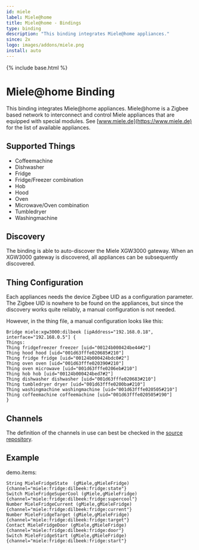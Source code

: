 ```yaml
---
id: miele
label: Miele@home
title: Miele@home - Bindings
type: binding
description: "This binding integrates Miele@home appliances."
since: 2x
logo: images/addons/miele.png
install: auto
---
```


<!-- Attention authors: Do not edit directly. Please add your changes to the appropriate source repository -->

{% include base.html %}

# Miele@home Binding

This binding integrates Miele@home appliances.
Miele@home is a Zigbee based network to interconnect and control Miele appliances that are equipped with special modules.
See [www.miele.de](https://www.miele.de) for the list of available appliances.


## Supported Things

- Coffeemachine
- Dishwasher
- Fridge
- Fridge/Freezer combination
- Hob
- Hood
- Oven
- Microwave/Oven combination
- Tumbledryer
- Washingmachine

## Discovery

The binding is able to auto-discover the Miele XGW3000 gateway.
When an XGW3000 gateway is discovered, all appliances can be subsequently discovered.


## Thing Configuration

Each appliances needs the device Zigbee UID as a configuration parameter.
The Zigbee UID is nowhere to be found on the appliances, but since the discovery works quite reilably, a manual configuration is not needed.

However, in the thing file, a manual configuration looks like this:

```
Bridge miele:xgw3000:dilbeek [ipAddress="192.168.0.18", interface="192.168.0.5"] {
Things:
Thing fridgefreezer freezer [uid="00124b000424be44#2"]
Thing hood hood [uid="001d63fffe020685#210"]
Thing fridge fridge [uid="00124b000424bdc0#2"]
Thing oven oven [uid="001d63fffe020390#210"]
Thing oven microwave [uid="001d63fffe0206eb#210"]
Thing hob hob [uid="00124b000424bed7#2"]
Thing dishwasher dishwasher [uid="001d63fffe020683#210"]
Thing tumbledryer dryer [uid="001d63fffe0200ba#210"]
Thing washingmachine washingmachine [uid="001d63fffe020505#210"]
Thing coffeemachine coffeemachine [uid="001d63fffe020505#190"]
}
```

## Channels

The definition of the channels in use can best be checked in the [source repository](https://github.com/openhab/openhab2-addons/tree/master/bundles/org.openhab.binding.miele/src/main/resources/ESH-INF/thing).

## Example

demo.items:

```
String MieleFridgeState  (gMiele,gMieleFridge) {channel="miele:fridge:dilbeek:fridge:state"}
Switch MieleFridgeSuperCool (gMiele,gMieleFridge) {channel="miele:fridge:dilbeek:fridge:supercool"}
Number MieleFridgeCurrent (gMiele,gMieleFridge) {channel="miele:fridge:dilbeek:fridge:current"}
Number MieleFridgeTarget (gMiele,gMieleFridge) {channel="miele:fridge:dilbeek:fridge:target"}
Contact MieleFridgeDoor (gMiele,gMieleFridge) {channel="miele:fridge:dilbeek:fridge:door"}
Switch MieleFridgeStart (gMiele,gMieleFridge) {channel="miele:fridge:dilbeek:fridge:start"}
```
